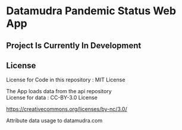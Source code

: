 # Datamudra Pandemic Status Web App

## Project Is Currently In Development


## License

License for Code in this repository : MIT License 

The App loads data from the api repository   
License for data : CC-BY-3.0 License 

https://creativecommons.org/licenses/by-nc/3.0/

Attribute data usage to datamudra.com